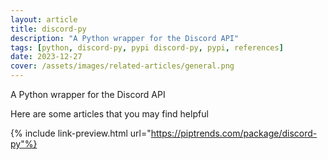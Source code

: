 ```yaml
---
layout: article
title: discord-py
description: "A Python wrapper for the Discord API"
tags: [python, discord-py, pypi discord-py, pypi, references]
date: 2023-12-27
cover: /assets/images/related-articles/general.png
---
```


A Python wrapper for the Discord API

Here are some articles that you may find helpful

{% include link-preview.html url="https://piptrends.com/package/discord-py"%}